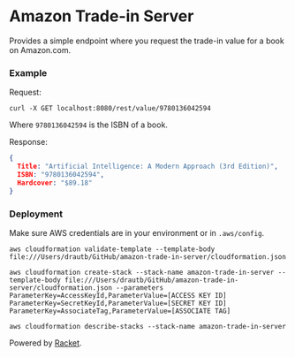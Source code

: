 Amazon Trade-in Server
======================

Provides a simple endpoint where you request the trade-in value for a book on Amazon.com.

### Example

Request:

```
curl -X GET localhost:8080/rest/value/9780136042594
```

Where `9780136042594` is the ISBN of a book.

Response:

```json
{
  Title: "Artificial Intelligence: A Modern Approach (3rd Edition)",
  ISBN: "9780136042594",
  Hardcover: "$89.18"
}
```

### Deployment

Make sure AWS credentials are in your environment or in `.aws/config`.

```
aws cloudformation validate-template --template-body file:///Users/drautb/GitHub/amazon-trade-in-server/cloudformation.json
```

```
aws cloudformation create-stack --stack-name amazon-trade-in-server --template-body file:///Users/drautb/GitHub/amazon-trade-in-server/cloudformation.json --parameters ParameterKey=AccessKeyId,ParameterValue=[ACCESS KEY ID] ParameterKey=SecretKeyId,ParameterValue=[SECRET KEY ID] ParameterKey=AssociateTag,ParameterValue=[ASSOCIATE TAG]
```

```
aws cloudformation describe-stacks --stack-name amazon-trade-in-server
```

Powered by [Racket][1].

[1]: http://racket-lang.org/
